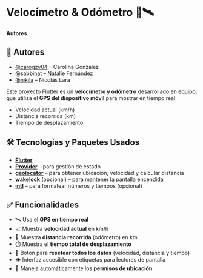 # Velocímetro & Odómetro 📱🛰️

**Autores**
## 👥 Autores

- [@carogzv04](https://github.com/carogzv04) – Carolina González
- [@sabbinat](https://github.com/sabbinat) – Natalie Fernández
- [@nikila](https://github.com/nikila) – Nicolás Lara

Este proyecto Flutter es un **velocímetro y odómetro** desarrollado en equipo, que utiliza el **GPS del dispositivo móvil** para mostrar en tiempo real:

- Velocidad actual (km/h)
- Distancia recorrida (km)
- Tiempo de desplazamiento

## 🛠️ Tecnologías y Paquetes Usados

- **[Flutter](https://flutter.dev/)**
- **[Provider](https://pub.dev/packages/provider)** – para gestión de estado
- **[geolocator](https://pub.dev/packages/geolocator)** – para obtener ubicación, velocidad y calcular distancia
- **[wakelock](https://pub.dev/packages/wakelock)** (opcional) – para mantener la pantalla encendida
- **[intl](https://pub.dev/packages/intl)** – para formatear números y tiempos (opcional)

## ✅ Funcionalidades

- 🛰️ Usa el **GPS en tiempo real**
- 📈 Muestra **velocidad actual** en km/h
- 🧭 Muestra **distancia recorrida** (odómetro) en km
- ⏱️ Muestra el **tiempo total de desplazamiento**
- 🔁 Botón para **resetear todos los datos** (velocidad, distancia y tiempo)
- 👁️ Interfaz accesible con etiquetas para lectores de pantalla
- 🔐 Maneja automáticamente los **permisos de ubicación**


